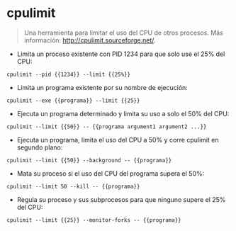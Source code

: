 # cpulimit

> Una herramienta para limitar el uso del CPU de otros procesos.
> Más información: <http://cpulimit.sourceforge.net/>.

- Limita un proceso existente con PID 1234 para que solo use el 25% del CPU:

`cpulimit --pid {{1234}} --limit {{25%}}`

- Limita un programa existente por su nombre de ejecución:

`cpulimit --exe {{programa}} --limit {{25}}`

- Ejecuta un programa determinado y limita su uso a solo el 50% del CPU:

`cpulimit --limit {{50}} -- {{programa argument1 argument2 ...}}`

- Ejecuta un programa, limita el uso del CPU a 50% y corre cpulimit en segundo plano:

`cpulimit --limit {{50}} --background -- {{programa}}`

- Mata su proceso si el uso del CPU del programa supera el 50%:

`cpulimit --limit 50 --kill -- {{programa}}`

- Regula su proceso y sus subprocesos para que ninguno supere el 25% del CPU:

`cpulimit --limit {{25}} --monitor-forks -- {{programa}}`
